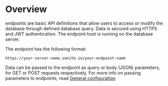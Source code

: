 # Overview

endpoints are basic API definitions that allow users to access or modify the database through defined database query. Data is secured using HTTPS and JWT authentication. The endpoint host is running on the database server.

The endpoint has the following format:

```
https://your-server-name.zenite.io/your-endpoint-name
```

Data can be passed to the endpoint as query or body (JSON) parameters, for GET or POST requests respectively. For more info on passing parameters to endpoints, read [General configuration](endpoints/general.md).